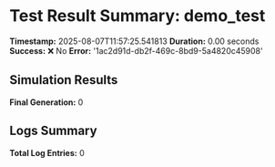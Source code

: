 # Test Result Summary: demo_test

**Timestamp:** 2025-08-07T11:57:25.541813
**Duration:** 0.00 seconds
**Success:** ❌ No
**Error:** '1ac2d91d-db2f-469c-8bd9-5a4820c45908'

## Simulation Results

**Final Generation:** 0

## Logs Summary
**Total Log Entries:** 0
